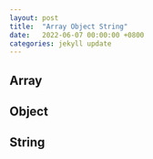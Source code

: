 ```yaml
---
layout: post
title:  "Array Object String"
date:   2022-06-07 00:00:00 +0800
categories: jekyll update
---
```


## Array

## Object

## String




